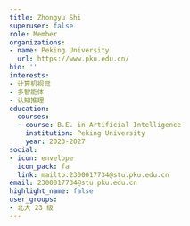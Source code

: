 ```yaml
---
title: Zhongyu Shi
superuser: false
role: Member
organizations:
- name: Peking University
  url: https://www.pku.edu.cn/
bio: ''
interests:
- 计算机视觉
- 多智能体
- 认知推理
education:
  courses:
  - course: B.E. in Artificial Intelligence
    institution: Peking University
    year: 2023-2027
social:
- icon: envelope
  icon_pack: fa
  link: mailto:2300017734@stu.pku.edu.cn
email: 2300017734@stu.pku.edu.cn
highlight_name: false
user_groups:
- 北大 23 级
---
```


